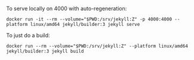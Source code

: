 To serve locally on 4000 with auto-regeneration:

```docker run -it --rm --volume="$PWD:/srv/jekyll:Z" -p 4000:4000 --platform linux/amd64 jekyll/builder:3 jekyll serve```

To just do a build:

```docker run --rm --volume="$PWD:/srv/jekyll:Z" --platform linux/amd64 jekyll/builder:3 jekyll build```